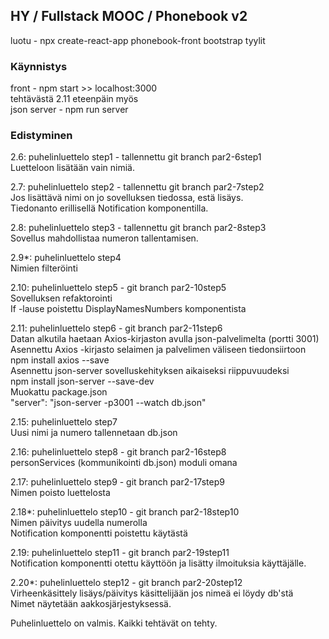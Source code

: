 


## HY / Fullstack MOOC / Phonebook v2

luotu - npx create-react-app phonebook-front
bootstrap tyylit

### Käynnistys  
front - npm start >> localhost:3000  
tehtävästä 2.11 eteenpäin myös  
json server - npm run server  

### Edistyminen

2.6: puhelinluettelo step1 - tallennettu git branch par2-6step1  
Luetteloon lisätään vain nimiä.

2.7: puhelinluettelo step2 - tallennettu git branch par2-7step2  
Jos lisättävä nimi on jo sovelluksen tiedossa, estä lisäys.   
Tiedonanto erillisellä Notification komponentilla.  

2.8: puhelinluettelo step3 - tallennettu git branch par2-8step3  
Sovellus mahdollistaa numeron tallentamisen.  

2.9*: puhelinluettelo step4  
Nimien filteröinti  

2.10: puhelinluettelo step5 - git branch par2-10step5  
Sovelluksen refaktorointi  
If -lause poistettu DisplayNamesNumbers komponentista  

2.11: puhelinluettelo step6 - git branch par2-11step6   
Datan alkutila haetaan Axios-kirjaston avulla json-palvelimelta (portti 3001)  
Asennettu Axios -kirjasto selaimen ja palvelimen väliseen tiedonsiirtoon  
npm install axios --save  
Asennettu json-server sovelluskehityksen aikaiseksi riippuvuudeksi  
npm install json-server --save-dev  
Muokattu package.json  
"server": "json-server -p3001 --watch db.json"  


2.15: puhelinluettelo step7  
Uusi nimi ja numero tallennetaan db.json  

2.16: puhelinluettelo step8  - git branch par2-16step8  
personServices (kommunikointi db.json) moduli omana  

2.17: puhelinluettelo step9  - git branch par2-17step9  
Nimen poisto luettelosta  

2.18*: puhelinluettelo step10 - git branch par2-18step10  
Nimen päivitys uudella numerolla  
Notification komponentti poistettu käytästä  

2.19: puhelinluettelo step11 - git branch par2-19step11   
Notification komponentti otettu käyttöön ja lisätty ilmoituksia käyttäjälle.  

2.20*: puhelinluettelo step12 - git branch par2-20step12  
Virheenkäsittely lisäys/päivitys käsittelijään jos nimeä ei löydy db'stä  
Nimet näytetään aakkosjärjestyksessä.  

Puhelinluettelo on valmis. Kaikki tehtävät on tehty.   




